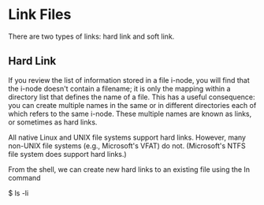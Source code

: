 # Link Files

There are two types of links: hard link and soft link.

## Hard Link

If you review the list of information stored in a file i-node, you will find that the i-node doesn't contain a filename; it is only the mapping within a directory list that defines the name of a file. This has a useful consequence: you can create multiple names in the same or in different directories each of which refers to the same i-node. These multiple names are known as links, or sometimes as hard links.

All native Linux and UNIX file systems support hard links. However, many non-UNIX file systems (e.g., Microsoft's VFAT) do not. (Microsoft's NTFS file system does support hard links.)

From the shell, we can create new hard links to an existing file using the In command

$ ls -li